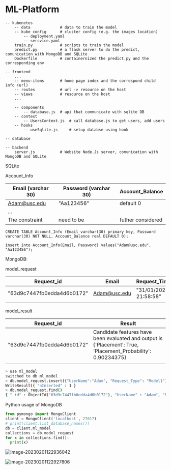 # ML-Platform
```
-- kubenetes
	-- data				# data to train the model
	-- kube config 		# cluster config (e.g. the images location)
		-- deployment.yaml
		-- sercvice.yaml
	train.py 			# scripts to train the model
	predict.py  		# a flask server to do the predict, comunication with MongoDB and SQLite
	Dockerfile  		# containernized the predict.py and the corresponding env

-- frontend
	...
	-- menu-items		# home page index and the correspond child info (url)
	-- routes			# url -> resource on the host
	-- views			# resource on the host
	...
	
	-- components
		-- database.js	# api that communicate with sqlite DB
	-- context
		-- UsersContext.js	# call database.js to get users, add users
	-- hooks
		-- useSqlite.js		# setup databse using hook

-- database

-- backend
	server.js			# Website Node.Js server, comunication with MongoDB and SQLite
```



SQLite

Account_Info

| Email (varchar 30) | Password (varchar 30) | Account_Balance   |
| ------------------ | --------------------- | ----------------- |
| Adam@usc.edu       | "Aa123456"            | default 0         |
| ...                |                       |                   |
| The constraint     | need to be            | futher considered |

```sqlite
CREATE TABLE Account_Info (Email varchar(30) primary key, Password varchar(30) NOT NULL, Account_Balance real DEFAULT 0);

insert into Account_Info(Email, Password) values("Adam@usc.edu", "Aa123456");
```



MongoDB:

model_request

| Request_id                 | Email        | Request_Time          | Request_Type | Request_Status |
| -------------------------- | ------------ | --------------------- | ------------ | -------------- |
| "63d9c7447fb0edda4d6b0172" | Adam@usc.edu | "31/01/2023 21:58:58" | Model1       | Pending/Done   |
|                            |              |                       |              |                |

model_result

| Request_id                 | Result                                                       |
| -------------------------- | ------------------------------------------------------------ |
| "63d9c7447fb0edda4d6b0172" | Candidate features have been evaluated and output is {'Placement': True, 'Placement_Probability': 0.90234375} |
|                            |                                                              |

```bash
> use ml_model
switched to db ml_model
> db.model_request.insert({"UserName":"Adam", "Request_Type": "Model1"})
WriteResult({ "nInserted" : 1 }
> db.model_request.find()
{ "_id" : ObjectId("63d9c7447fb0edda4d6b0172"), "UserName" : "Adam", "Request_Type" : "Model1" }
```

Python usage of MongoDB

```python
from pymongo import MongoClient
client = MongoClient('localhost', 27017)
# print(client.list_database_names())
db = client.ml_model
collections = db.model_request
for x in collections.find():
  print(x)
```



![image-20230201122936042](C:\Users\jh628\AppData\Roaming\Typora\typora-user-images\image-20230201122936042.png)





![image-20230201122927806](C:\Users\jh628\AppData\Roaming\Typora\typora-user-images\image-20230201122927806.png)

